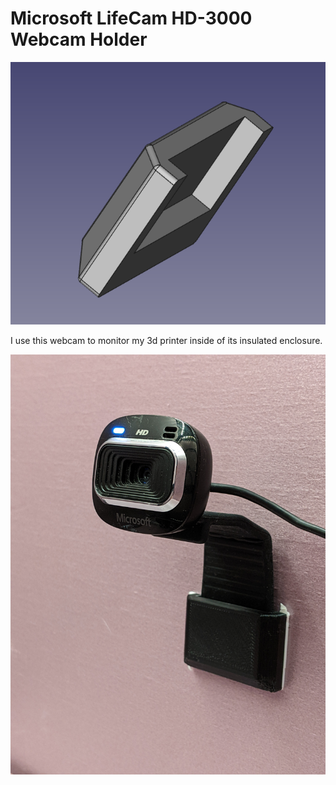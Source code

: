 # Microsoft LifeCam HD-3000 Webcam Holder

![freecad preview](./imgs/freecad-preview.png)

I use this webcam to monitor my 3d printer inside of its insulated enclosure.

![webcam inside of enclosure in holder](./imgs/webcam-irl.jpg)

